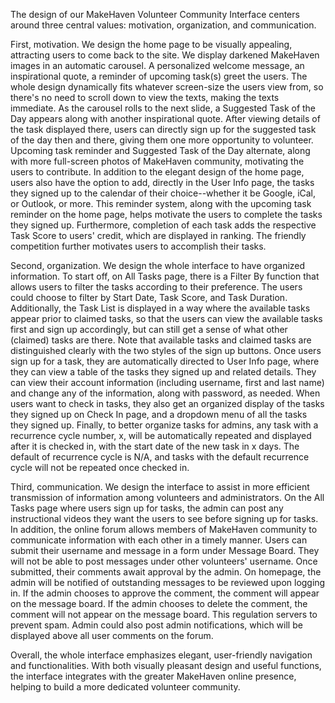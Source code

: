 The design of our MakeHaven Volunteer Community Interface centers around three central values: motivation, organization, and communication.

First, motivation. We design the home page to be visually appealing, attracting users to come back to the site. We display darkened MakeHaven images in an automatic carousel. A personalized welcome message, an inspirational quote, a reminder of upcoming task(s) greet the users. The whole design dynamically fits whatever screen-size the users view from, so there's no need to scroll down to view the texts, making the texts immediate. As the carousel rolls to the next slide, a Suggested Task of the Day appears along with another inspirational quote. After viewing details of the task displayed there, users can directly sign up for the suggested task of the day then and there, giving them one more opportunity to volunteer. Upcoming task reminder and Suggested Task of the Day alternate, along with more full-screen photos of MakeHaven community, motivating the users to contribute.
In addition to the elegant design of the home page, users also have the option to add, directly in the User Info page, the tasks they signed up to the calendar of their choice--whether it be Google, iCal, or Outlook, or more. This reminder system, along with the upcoming task reminder on the home page, helps motivate the users to complete the tasks they signed up. Furthermore, completion of each task adds the respective Task Score to users' credit, which are displayed in ranking. The friendly competition further motivates users to accomplish their tasks.

Second, organization. We design the whole interface to have organized information. To start off, on All Tasks page, there is a Filter By function that allows users to filter the tasks according to their preference. The users could choose to filter by Start Date, Task Score, and Task Duration. Additionally, the Task List is displayed in a way where the available tasks appear prior to claimed tasks, so that the users can view the available tasks first and sign up accordingly, but can still get a sense of what other (claimed) tasks are there. Note that available tasks and claimed tasks are distinguished clearly with the two styles of the sign up buttons. Once users sign up for a task, they are automatically directed to User Info page, where they can view a table of the tasks they signed up and related details. They can view their account information (including username, first and last name) and change any of the information, along with password, as needed. When users want to check in tasks, they also get an organized display of the tasks they signed up on Check In page, and a dropdown menu of all the tasks they signed up. Finally, to better organize tasks for admins, any task with a recurrence cycle number, x, will be automatically repeated and displayed after it is checked in, with the start date of the new task in x days. The default of recurrence cycle is N/A, and tasks with the default recurrence cycle will not be repeated once checked in.

Third, communication. We design the interface to assist in more efficient transmission of information among volunteers and administrators. On the All Tasks page where users sign up for tasks, the admin can post any instructional videos they want the users to see before signing up for tasks. In addition, the online forum allows members of MakeHaven community to communicate information with each other in a timely manner. Users can submit their username and message in a form under Message Board. They will not be able to post messages under other volunteers' username. Once submitted, their comments await approval by the admin. On homepage, the admin will be notified of outstanding messages to be reviewed upon logging in. If the admin chooses to approve the comment, the comment will appear on the message board. If the admin chooses to delete the comment, the comment will not appear on the message board. This regulation servers to prevent spam. Admin could also post admin notifications, which will be displayed above all user comments on the forum.

Overall, the whole interface emphasizes elegant, user-friendly navigation and functionalities. With both visually pleasant design and useful functions, the interface integrates with the greater MakeHaven online presence, helping to build a more dedicated volunteer community.
